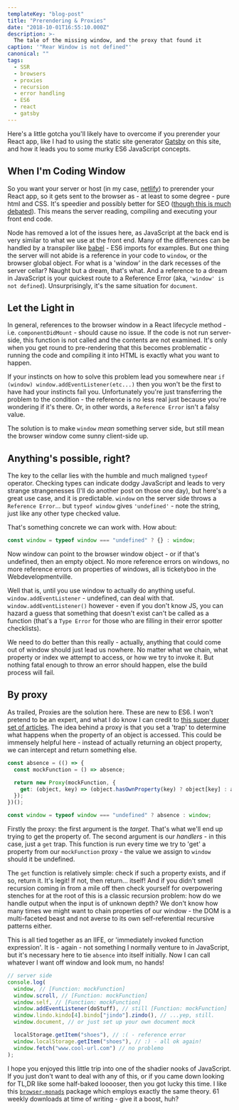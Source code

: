 ```yaml
---
templateKey: "blog-post"
title: "Prerendering & Proxies"
date: "2018-10-01T16:55:10.000Z"
description: >-
  The tale of the missing window, and the proxy that found it
caption: '"Rear Window is not defined"'
canonical: ""
tags:
  - SSR
  - browsers
  - proxies
  - recursion
  - error handling
  - ES6
  - react
  - gatsby
---
```


Here's a little gotcha you'll likely have to overcome if you prerender your React app, like I had to using the static site generator [Gatsby](https://www.gatsbyjs.org/) on this site, and how it leads you to some murky ES6 JavaScript concepts.

## When I'm Coding Window

So you want your server or host (in my case, [netlify](https://www.netlify.com/)) to prerender your React app, so it gets sent to the browser as - at least to some degree - pure html and CSS. It's speedier and possibly better for SEO ([though this is much debated](https://www.elephate.com/blog/ultimate-guide-javascript-seo/)). This means the server reading, compiling and executing your front end code.

Node has removed a lot of the issues here, as JavaScript at the back end is very similar to what we use at the front end. Many of the differences can be handled by a transpiler like [babel](https://babeljs.io/) - ES6 imports for examples. But one thing the server will not abide is a reference in your code to `window`, or the browser global object. For what is a 'window' in the dark recesses of the server cellar? Naught but a dream, that's what. And a reference to a dream in JavaScript is your quickest route to a Reference Error (aka, `'window' is not defined`). Unsurprisingly, it's the same situation for `document`.

## Let the Light in

In general, references to the browser window in a React lifecycle method - i.e. `componentDidMount` - should cause no issue. If the code is not run server-side, this function is not called and the contents are not examined. It's only when you get round to pre-rendering that this becomes problematic - running the code and compiling it into HTML is exactly what you want to happen.

If your instincts on how to solve this problem lead you somewhere near `if (window) window.addEventListener(etc...)` then you won't be the first to have had your instincts fail you. Unfortunately you're just transferring the problem to the condition - the reference is no less real just because you're wondering if it's there. Or, in other words, a `Reference Error` isn't a falsy value.

The solution is to make `window` _mean_ something server side, but still mean the browser window come sunny client-side up.

## Anything's possible, right?

The key to the cellar lies with the humble and much maligned `typeof` operator. Checking types can indicate dodgy JavaScript and leads to very strange strangenesses (I'll do another post on those one day), but here's a great use case, and it is predictable. `window` on the server side throws a `Reference Error`... but `typeof window` gives `'undefined'` - note the string, just like any other type checked value.

That's something concrete we can work with. How about:

```js
const window = typeof window === "undefined" ? {} : window;
```

Now window can point to the browser window object - or if that's undefined, then an empty object. No more reference errors on windows, no more reference errors on properties of windows, all is ticketyboo in the Webdevelopmentville.

Well that is, until you use window to actually do anything useful. `window.addEventListener` - undefined, can deal with that. `window.addEventListener()` however - even if you don't know JS, you can hazard a guess that something that doesn't exist can't be called as a function (that's a `Type Error` for those who are filling in their error spotter checklists).

We need to do better than this really - actually, anything that could come out of window should just lead us nowhere. No matter what we chain, what property or index we attempt to access, or how we try to invoke it. But nothing fatal enough to throw an error should happen, else the build process will fail.

## By proxy

As trailed, Proxies are the solution here. These are new to ES6. I won't pretend to be an expert, and what I do know I can credit to [this super duper set of articles](https://ponyfoo.com/articles/tagged/es6-in-depth). The idea behind a proxy is that you set a 'trap' to determine what happens when the property of an object is accessed. This could be immensely helpful here - instead of actually returning an object property, we can intercept and return something else.

```js
const absence = (() => {
  const mockFunction = () => absence;

  return new Proxy(mockFunction, {
    get: (object, key) => (object.hasOwnProperty(key) ? object[key] : absence)
  });
})();

const window = typeof window === "undefined" ? absence : window;
```

Firstly the proxy: the first argument is the _target_. That's what we'll end up trying to get the property of. The second argument is our _handlers_ - in this case, just a `get` trap. This function is run every time we try to 'get' a property from our `mockFunction` proxy - the value we assign to `window` should it be undefined.

The `get` function is relatively simple: check if such a property exists, and if so, return it. It's legit! If not, then return... itself! And if you didn't smell recursion coming in from a mile off then check yourself for overpowering stenches for at the root of this is a classic recursion problem: how do we handle output when the input is of unknown depth? We don't know how many times we might want to chain properties of our window - the DOM is a multi-faceted beast and not averse to its own self-referential recursive patterns either.

This is all tied together as an IIFE, or 'immediately invoked function expression'. It is - again - not something I normally venture to in JavaScript, but it's necessary here to tie `absence` into itself initially. Now I can call whatever I want off window and look mum, no hands!

```js
// server side
console.log(
  window, // [Function: mockFunction]
  window.scroll, // [Function: mockFunction]
  window.self, // [Function: mockFunction]
  window.addEventListener(doStuff), // still [Function: mockFunction]
  window.lindo.kindo[4].bindo["jindo"].zindo(), // ...yep, still.
  window.document, // or just set up your own document mock

  localStorage.getItem("shoes"), // :( - reference error
  window.localStorage.getItem("shoes"), // :) - all ok again!
  window.fetch("www.cool-url.com") // no problemo
);
```

I hope you enjoyed this little trip into one of the shadier nooks of JavaScript. If you just don't want to deal with any of this, or if you came down looking for TL,DR like some half-baked looooser, then you got lucky this time. I like this [`browser-monads`](https://www.npmjs.com/package/browser-monads) package which employs exactly the same theory. 61 weekly downloads at time of writing - give it a boost, huh?
